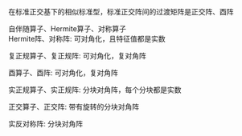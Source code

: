 在标准正交基下的相似标准型，标准正交阵间的过渡矩阵是正交阵、酉阵    
    
自伴随算子、Hermite算子、对称算子    
Hermite阵、对称阵: 可对角化，且特征值都是实数    
    
复正规算子、复正规阵: 可对角化，复对角阵    
    
酉算子、酉阵: 可对角化，复对角阵    
    
实正规算子、实正规阵: 分块对角阵，每个分块都是实数    
    
正交算子、正交阵: 带有旋转的分块对角阵    
    
实反对称阵: 分块对角阵    
